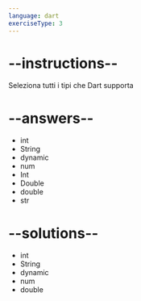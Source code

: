 ```yaml
---
language: dart
exerciseType: 3
---
```


# --instructions--

Seleziona tutti i tipi che Dart supporta

# --answers--

- int
- String
- dynamic
- num
- Int
- Double
- double
- str

# --solutions--

- int
- String
- dynamic
- num
- double
